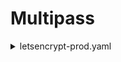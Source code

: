 # Multipass


<details>
<summary>letsencrypt-prod.yaml</summary>
    ```yaml
    test:
      test:
        name: toto
    ```
</details>